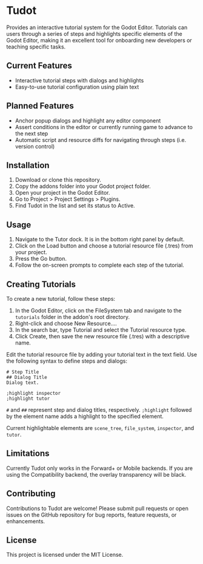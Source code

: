 # Tudot

Provides an interactive tutorial system for the Godot Editor. Tutorials can users through a series of steps and highlights
specific elements of the Godot Editor, making it an excellent tool for onboarding new developers or teaching specific tasks.


## Current Features

- Interactive tutorial steps with dialogs and highlights
- Easy-to-use tutorial configuration using plain text


## Planned Features

- Anchor popup dialogs and highlight any editor component
- Assert conditions in the editor or currently running game to advance to the next step
- Automatic script and resource diffs for navigating through steps (i.e. version control)


## Installation

1. Download or clone this repository.
2. Copy the addons folder into your Godot project folder.
3. Open your project in the Godot Editor.
4. Go to Project > Project Settings > Plugins.
5. Find Tudot in the list and set its status to Active.


## Usage

1. Navigate to the Tutor dock. It is in the bottom right panel by default.
2. Click on the Load button and choose a tutorial resource file (.tres) from your project.
3. Press the Go button.
4. Follow the on-screen prompts to complete each step of the tutorial.


## Creating Tutorials

To create a new tutorial, follow these steps:


1. In the Godot Editor, click on the FileSystem tab and navigate to the `tutorials` folder in the addon's root directory.
2. Right-click and choose New Resource....
3. In the search bar, type Tutorial and select the Tutorial resource type.
4. Click Create, then save the new resource file (.tres) with a descriptive name.

Edit the tutorial resource file by adding your tutorial text in the text field. Use the following syntax to define steps and dialogs:

```
# Step Title
## Dialog Title
Dialog text.

;highlight inspector
;highlight tutor
```

`#` and `##` represent step and dialog titles, respectively. `;highlight` followed by the element name adds a highlight to the specified element.

Current highlightable elements are `scene_tree`, `file_system`, `inspector`, and `tutor`.


## Limitations

Currently Tudot only works in the Forward+ or Mobile backends. If you are using the Compatibility backend, the overlay transparency will be black.


## Contributing

Contributions to Tudot are welcome! Please submit pull requests or open issues on the GitHub repository for bug reports, feature requests, or enhancements.


## License

This project is licensed under the MIT License.
